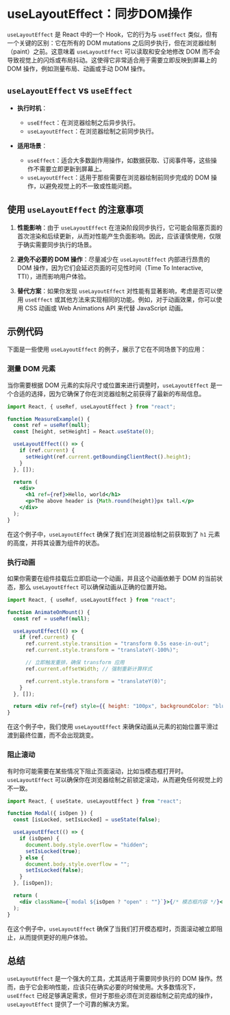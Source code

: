 # useLayoutEffect：同步DOM操作

`useLayoutEffect` 是 React 中的一个 Hook，它的行为与 `useEffect` 类似，但有一个关键的区别：它在所有的 DOM mutations 之后同步执行，但在浏览器绘制（paint）之前。这意味着 `useLayoutEffect` 可以读取和安全地修改 DOM 而不会导致视觉上的闪烁或布局抖动。这使得它非常适合用于需要立即反映到屏幕上的 DOM 操作，例如测量布局、动画或手动 DOM 操作。

## `useLayoutEffect` vs `useEffect`

- **执行时机**：

  - `useEffect`：在浏览器绘制之后异步执行。
  - `useLayoutEffect`：在浏览器绘制之前同步执行。

- **适用场景**：
  - `useEffect`：适合大多数副作用操作，如数据获取、订阅事件等，这些操作不需要立即更新到屏幕上。
  - `useLayoutEffect`：适用于那些需要在浏览器绘制前同步完成的 DOM 操作，以避免视觉上的不一致或性能问题。

## 使用 `useLayoutEffect` 的注意事项

1. **性能影响**：由于 `useLayoutEffect` 在渲染阶段同步执行，它可能会阻塞页面的首次渲染和后续更新，从而对性能产生负面影响。因此，应该谨慎使用，仅限于确实需要同步执行的场景。
2. **避免不必要的 DOM 操作**：尽量减少在 `useLayoutEffect` 内部进行昂贵的 DOM 操作，因为它们会延迟页面的可见性时间（Time To Interactive, TTI），进而影响用户体验。

3. **替代方案**：如果你发现 `useLayoutEffect` 对性能有显著影响，考虑是否可以使用 `useEffect` 或其他方法来实现相同的功能。例如，对于动画效果，你可以使用 CSS 动画或 Web Animations API 来代替 JavaScript 动画。

## 示例代码

下面是一些使用 `useLayoutEffect` 的例子，展示了它在不同场景下的应用：

### 测量 DOM 元素

当你需要根据 DOM 元素的实际尺寸或位置来进行调整时，`useLayoutEffect` 是一个合适的选择，因为它确保了你在浏览器绘制之前获得了最新的布局信息。

```jsx
import React, { useRef, useLayoutEffect } from "react";

function MeasureExample() {
  const ref = useRef(null);
  const [height, setHeight] = React.useState(0);

  useLayoutEffect(() => {
    if (ref.current) {
      setHeight(ref.current.getBoundingClientRect().height);
    }
  }, []);

  return (
    <div>
      <h1 ref={ref}>Hello, world</h1>
      <p>The above header is {Math.round(height)}px tall.</p>
    </div>
  );
}
```

在这个例子中，`useLayoutEffect` 确保了我们在浏览器绘制之前获取到了 `h1` 元素的高度，并将其设置为组件的状态。

### 执行动画

如果你需要在组件挂载后立即启动一个动画，并且这个动画依赖于 DOM 的当前状态，那么 `useLayoutEffect` 可以确保动画从正确的位置开始。

```jsx
import React, { useRef, useLayoutEffect } from "react";

function AnimateOnMount() {
  const ref = useRef(null);

  useLayoutEffect(() => {
    if (ref.current) {
      ref.current.style.transition = "transform 0.5s ease-in-out";
      ref.current.style.transform = "translateY(-100%)";

      // 立即触发重排，确保 transform 应用
      ref.current.offsetWidth; // 强制重新计算样式

      ref.current.style.transform = "translateY(0)";
    }
  }, []);

  return <div ref={ref} style={{ height: "100px", backgroundColor: "blue" }} />;
}
```

在这个例子中，我们使用 `useLayoutEffect` 来确保动画从元素的初始位置平滑过渡到最终位置，而不会出现跳变。

### 阻止滚动

有时你可能需要在某些情况下阻止页面滚动，比如当模态框打开时。`useLayoutEffect` 可以确保你在浏览器绘制之前锁定滚动，从而避免任何视觉上的不一致。

```jsx
import React, { useState, useLayoutEffect } from "react";

function Modal({ isOpen }) {
  const [isLocked, setIsLocked] = useState(false);

  useLayoutEffect(() => {
    if (isOpen) {
      document.body.style.overflow = "hidden";
      setIsLocked(true);
    } else {
      document.body.style.overflow = "";
      setIsLocked(false);
    }
  }, [isOpen]);

  return (
    <div className={`modal ${isOpen ? "open" : ""}`}>{/* 模态框内容 */}</div>
  );
}
```

在这个例子中，`useLayoutEffect` 确保了当我们打开模态框时，页面滚动被立即阻止，从而提供更好的用户体验。

## 总结

`useLayoutEffect` 是一个强大的工具，尤其适用于需要同步执行的 DOM 操作。然而，由于它会影响性能，应该只在确实必要的时候使用。大多数情况下，`useEffect` 已经足够满足需求，但对于那些必须在浏览器绘制之前完成的操作，`useLayoutEffect` 提供了一个可靠的解决方案。
